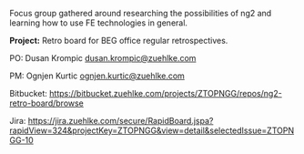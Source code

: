 Focus group gathered around researching the possibilities of ng2 and learning how to use FE technologies in general.


**Project:**
Retro board for BEG office regular retrospectives.

PO: Dusan Krompic dusan.krompic@zuehlke.com

PM: Ognjen Kurtic ognjen.kurtic@zuehlke.com

Bitbucket: https://bitbucket.zuehlke.com/projects/ZTOPNGG/repos/ng2-retro-board/browse

Jira: https://jira.zuehlke.com/secure/RapidBoard.jspa?rapidView=324&projectKey=ZTOPNGG&view=detail&selectedIssue=ZTOPNGG-10